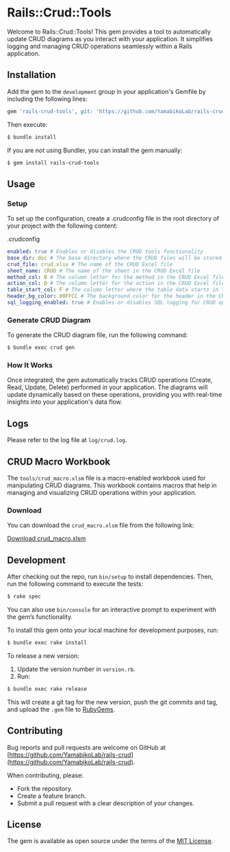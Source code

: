 # Rails::Crud::Tools

Welcome to Rails::Crud::Tools! This gem provides a tool to automatically update CRUD diagrams as you interact with your application. It simplifies logging and managing CRUD operations seamlessly within a Rails application.

## Installation

Add the gem to the `development` group in your application's Gemfile by including the following lines:

```ruby
gem 'rails-crud-tools', git: 'https://github.com/YamabikoLab/rails-crud-tools', tag: 'v*.*.*'
```

Then execute:

```sh
$ bundle install
```

If you are not using Bundler, you can install the gem manually:

```sh
$ gem install rails-crud-tools
```

## Usage

### Setup
To set up the configuration, create a .crudconfig file in the root directory of your project with the following content:

.crudconfig
```yaml
enabled: true # Enables or disables the CRUD tools functionality
base_dir: doc # The base directory where the CRUD files will be stored
crud_file: crud.xlsx # The name of the CRUD Excel file
sheet_name: CRUD # The name of the sheet in the CRUD Excel file
method_col: B # The column letter for the method in the CRUD Excel file
action_col: D # The column letter for the action in the CRUD Excel file
table_start_col: F # The column letter where the table data starts in the CRUD Excel file
header_bg_color: 00FFCC # The background color for the header in the CRUD Excel file
sql_logging_enabled: true # Enables or disables SQL logging for CRUD operations
```

### Generate CRUD Diagram

To generate the CRUD diagram file, run the following command:

```sh
$ bundle exec crud gen
```

### How It Works

Once integrated, the gem automatically tracks CRUD operations (Create, Read, Update, Delete) performed in your application. The diagrams will update dynamically based on these operations, providing you with real-time insights into your application's data flow.

## Logs

Please refer to the log file at `log/crud.log`.

## CRUD Macro Workbook

The `tools/crud_macro.xlsm` file is a macro-enabled workbook used for manipulating CRUD diagrams. This workbook contains macros that help in managing and visualizing CRUD operations within your application.

### Download

You can download the `crud_macro.xlsm` file from the following link:

[Download crud_macro.xlsm](https://github.com/YamabikoLab/rails-crud/raw/main/tools/crud_macro.xlsm)

## Development

After checking out the repo, run `bin/setup` to install dependencies. Then, run the following command to execute the tests:

```sh
$ rake spec
```

You can also use `bin/console` for an interactive prompt to experiment with the gem’s functionality.

To install this gem onto your local machine for development purposes, run:

```sh
$ bundle exec rake install
```

To release a new version:
1. Update the version number in `version.rb`.
2. Run:

```sh
$ bundle exec rake release
```

This will create a git tag for the new version, push the git commits and tag, and upload the `.gem` file to [RubyGems](https://rubygems.org).

## Contributing

Bug reports and pull requests are welcome on GitHub at [https://github.com/YamabikoLab/rails-crud](https://github.com/YamabikoLab/rails-crud).

When contributing, please:
- Fork the repository.
- Create a feature branch.
- Submit a pull request with a clear description of your changes.

## License

The gem is available as open source under the terms of the [MIT License](https://opensource.org/licenses/MIT).

